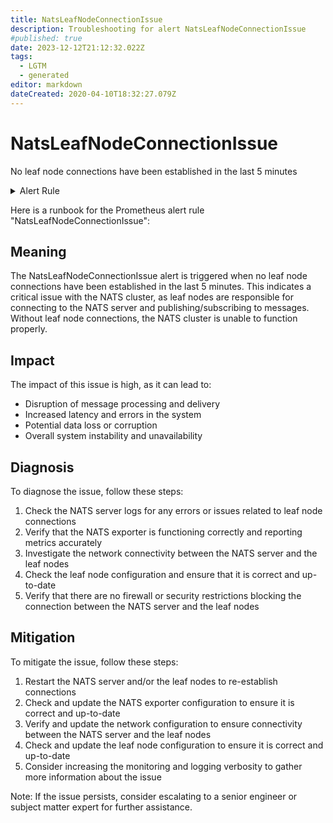 ```yaml
---
title: NatsLeafNodeConnectionIssue
description: Troubleshooting for alert NatsLeafNodeConnectionIssue
#published: true
date: 2023-12-12T21:12:32.022Z
tags: 
  - LGTM
  - generated
editor: markdown
dateCreated: 2020-04-10T18:32:27.079Z
---
```


# NatsLeafNodeConnectionIssue

No leaf node connections have been established in the last 5 minutes

<details>
  <summary>Alert Rule</summary>

{{% rule "nats/nats-exporter.yml" "NatsLeafNodeConnectionIssue" %}}

{{% comment %}}

```yaml
alert: NatsLeafNodeConnectionIssue
expr: increase(gnatsd_varz_leafnodes[5m]) == 0
for: 5m
labels:
    severity: critical
annotations:
    summary: Nats leaf node connection issue (instance {{ $labels.instance }})
    description: |-
        No leaf node connections have been established in the last 5 minutes
          VALUE = {{ $value }}
          LABELS = {{ $labels }}
    runbook: https://github.com/srerun/prometheus-alerts/blob/main/content/runbooks/nats-exporter/NatsLeafNodeConnectionIssue.md

```

{{% /comment %}}

</details>


Here is a runbook for the Prometheus alert rule "NatsLeafNodeConnectionIssue":

## Meaning

The NatsLeafNodeConnectionIssue alert is triggered when no leaf node connections have been established in the last 5 minutes. This indicates a critical issue with the NATS cluster, as leaf nodes are responsible for connecting to the NATS server and publishing/subscribing to messages. Without leaf node connections, the NATS cluster is unable to function properly.

## Impact

The impact of this issue is high, as it can lead to:

* Disruption of message processing and delivery
* Increased latency and errors in the system
* Potential data loss or corruption
* Overall system instability and unavailability

## Diagnosis

To diagnose the issue, follow these steps:

1. Check the NATS server logs for any errors or issues related to leaf node connections
2. Verify that the NATS exporter is functioning correctly and reporting metrics accurately
3. Investigate the network connectivity between the NATS server and the leaf nodes
4. Check the leaf node configuration and ensure that it is correct and up-to-date
5. Verify that there are no firewall or security restrictions blocking the connection between the NATS server and the leaf nodes

## Mitigation

To mitigate the issue, follow these steps:

1. Restart the NATS server and/or the leaf nodes to re-establish connections
2. Check and update the NATS exporter configuration to ensure it is correct and up-to-date
3. Verify and update the network configuration to ensure connectivity between the NATS server and the leaf nodes
4. Check and update the leaf node configuration to ensure it is correct and up-to-date
5. Consider increasing the monitoring and logging verbosity to gather more information about the issue

Note: If the issue persists, consider escalating to a senior engineer or subject matter expert for further assistance.